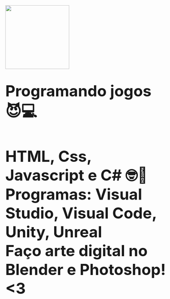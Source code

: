 <div id="header" align="left">
  <img src="https://media.giphy.com/media/26tn33aiTi1jkl6H6/giphy.gif" width="200"/>
</div>
<h1><font size="20px"> Programando jogos 😈💻 </font></h1>
<br> 
<h2><font size="10px"> HTML, Css, Javascript e C# 🤓📕 <br> 
Programas: Visual Studio, Visual Code, Unity, Unreal <br> 
Faço arte digital no Blender e Photoshop! <3 </font></h2>
